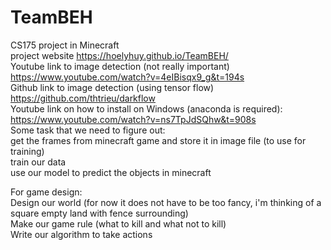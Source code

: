 # TeamBEH
CS175 project in Minecraft<br />
project website https://hoelyhuy.github.io/TeamBEH/<br />
Youtube link to image detection (not really important)<br />
https://www.youtube.com/watch?v=4eIBisqx9_g&t=194s<br />
Github link to image detection (using tensor flow)<br />
https://github.com/thtrieu/darkflow<br />
Youtube link on how to install on Windows (anaconda is required):<br />
https://www.youtube.com/watch?v=ns7TpJdSQhw&t=908s<br />
Some task that we need to figure out:<br />
get the frames from minecraft game and store it in image file (to use for training)<br />
train our data<br />
use our model to predict the objects in minecraft<br />

For game design:<br />
Design our world (for now it does not have to be too fancy, i'm thinking of a square empty land with fence surrounding)<br />
Make our game rule (what to kill and what not to kill)<br />
Write our algorithm to take actions<br />
